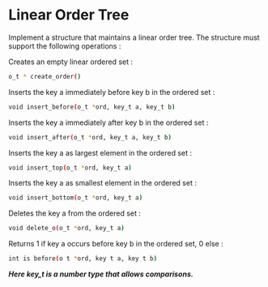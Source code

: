 # Linear Order Tree

Implement a structure that maintains a linear order tree. The structure must support the following operations :

Creates an empty linear ordered set :
```sh
o_t * create_order()
```
Inserts the key a immediately before key b in the ordered set :
```sh
void insert_before(o_t *ord, key_t a, key_t b) 
```
Inserts the key a immediately after key b in the ordered set :
```sh
void insert_after(o_t *ord, key_t a, key_t b) 
```
Inserts the key a as largest element in the ordered set :
```sh
void insert_top(o_t *ord, key_t a) 
```
Inserts the key a as smallest element in the ordered set : 
```sh
void insert_bottom(o_t *ord, key_t a)
```
Deletes the key a from the ordered set :
```sh
void delete_o(o_t *ord, key_t a)
```
Returns 1 if key a occurs before key b in the ordered set, 0 else :
```sh
int is before(o t *ord, key t a, key t b)
```
***Here key_t is a number type that allows comparisons.***
